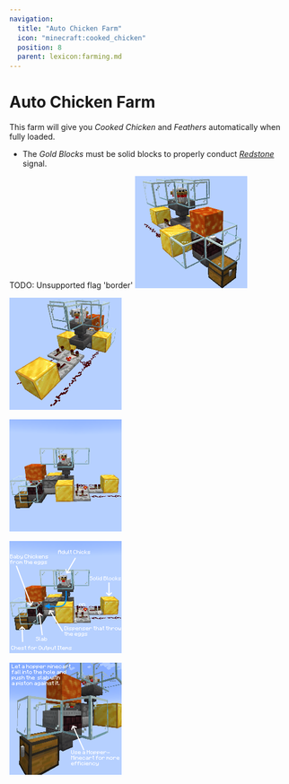```yaml
---
navigation:
  title: "Auto Chicken Farm"
  icon: "minecraft:cooked_chicken"
  position: 8
  parent: lexicon:farming.md
---
```


# Auto Chicken Farm

This farm will give you *Cooked Chicken* and *Feathers* automatically when fully loaded. 

- The *Gold Blocks* must be solid blocks to properly conduct [*Redstone*](../redstone/redstone_behavior.md) signal.



TODO: Unsupported flag 'border'
![](auto_chicken_farm_1.png)

![](auto_chicken_farm_2.png)

![](auto_chicken_farm_3.png)

![](auto_chicken_farm_4.png)

![](auto_chicken_farm_5.png)

